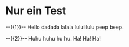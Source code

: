 <!--

author:   Fabian Bär
language: en
narrator: US English Male

-->

# Nur ein Test

--{{1}}--
Hello dadada lalala lululilulu peep beep.

--{{2}}--
Huhu huhu hu hu. Ha! Ha! Ha!
